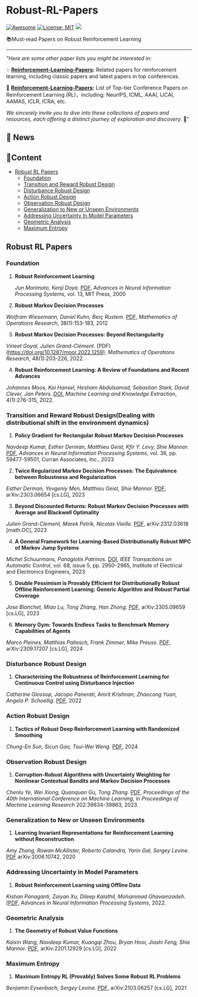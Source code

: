 # Robust-RL-Papers


[![Awesome](https://awesome.re/badge.svg)](https://github.com/ClementineY/Robust-RL-Papers) 
[![License: MIT](https://img.shields.io/badge/License-MIT-green.svg)](https://opensource.org/licenses/MIT)
![](https://img.shields.io/github/last-commit/ClementineY/Robust-RL-Papers?color=green) 

📚Must-read Papers on Robust Reinforcement Learning

---

*"Here are some other paper lists you might be interested in:*

💡 **[Reinforcement-Learning-Papers](https://github.com/yingchengyang/Reinforcement-Learning-Papers):** Related papers for reinforcement learning, including classic papers and latest papers in top conferences.

🔬 **[Reinforcement-Learning-Papers](https://github.com/zjunlp/KnowledgeEditingPapers):**  List of Top-tier Conference Papers on Reinforcement Learning (RL)，including: NeurIPS, ICML, AAAI, IJCAI, AAMAS, ICLR, ICRA, etc. 

*We sincerely invite you to dive into these collections of papers and resources, each offering a distinct journey of exploration and discovery.*  :partying_face:”

## 🔔 News

## 📜Content

- [Robust RL Papers](#robust-rl-papers)
  - [Foundation](#foundation)
  - [Transition and Reward Robust Design](#transition-and-reward-robust-design)
  - [Disturbance Robust Design](#disturbance-robust-design)
  - [Action Robust Design](#action-robust-design)
  - [Observation Robust Design](#observation-robust-design)
  - [Generalization to New or Unseen Environments](generalization-to-new-or-unseen-environments)
  - [Addressing Uncertainty In Model Parameters](#addressing-uncertainty-in-model-parameters)
  - [Geometric Analysis](#geometric-analysis)
  - [Maximum Entropy](#maximum-entropy)



## Robust RL Papers

### Foundation

1. **Robust Reinforcement Learning**

   *Jun Morimoto, Kenji Doya.* [PDF](https://proceedings.neurips.cc/paper_files/paper/2000/file/e8dfff4676a47048d6f0c4ef899593dd-Paper.pdf), *Advances in Neural Information Processing Systems*, vol. 13, MIT Press, 2000

2. **Robust Markov Decision Processes**

  *Wolfram Wiesemann, Daniel Kuhn, Berç Rustem.* [PDF](https://doi.org/10.1287/moor.1120.0566), *Mathematics of Operations Research*, 38(1):153-183, 2012

3. **Robust Markov Decision Processes: Beyond Rectangularity**
   
  *Vineet Goyal, Julien Grand-Clément.* [PDF}(https://doi.org/10.1287/moor.2022.1259), *Mathematics of Operations Research*, 48(1):203-226, 2022.

4. **Robust Reinforcement Learning: A Review of Foundations and Recent Advances**

  *Johannes Moos, Kai Hansel, Hesham Abdulsamad, Sebastian Stark, David Clever, Jan Peters.* [DOI](https://doi.org/10.3390/make4010013), *Machine Learning and Knowledge Extraction*, 4(1):276-315, 2022. 



### Transition and Reward Robust Design(Dealing with distributional shift in the environment dynamics)

1. **Policy Gradient for Rectangular Robust Markov Decision Processes**

  *Navdeep Kumar, Esther Derman, Matthieu Geist, Kfir Y. Levy, Shie Mannor.* [PDF](https://proceedings.neurips.cc/paper_files/paper/2023/file/ba8aee784ffe0813890288b334444eda-Paper-Conference.pdf), *Advances in Neural Information Processing Systems*, vol. 36, pp. 59477-59501, Curran Associates, Inc., 2023

2. **Twice Regularized Markov Decision Processes: The Equivalence between Robustness and Regularization**

  *Esther Derman, Yevgeniy Men, Matthieu Geist, Shie Mannor.* [PDF](https://arxiv.org/abs/2303.06654), arXiv:2303.06654 [cs.LG], 2023

3. **Beyond Discounted Returns: Robust Markov Decision Processes with Average and Blackwell Optimality**

  *Julien Grand-Clement, Marek Petrik, Nicolas Vieille.* [PDF](https://arxiv.org/pdf/2312.03618.pdf), arXiv:2312.03618 [math.OC], 2023

4. **A General Framework for Learning-Based Distributionally Robust MPC of Markov Jump Systems**

  *Michel Schuurmans, Panagiotis Patrinos.* [DOI](https://doi.org/10.1109/TAC.2023.3237999), *IEEE Transactions on Automatic Control*, vol. 68, issue 5, pp. 2950–2965, Institute of Electrical and Electronics Engineers, 2023

5. **Double Pessimism is Provably Efficient for Distributionally Robust Offline Reinforcement Learning: Generic Algorithm and Robust Partial Coverage**

  *Jose Blanchet, Miao Lu, Tong Zhang, Han Zhong.* [PDF](https://arxiv.org/abs/2305.09659), arXiv:2305.09659 [cs.LG], 2023

6. **Memory Gym: Towards Endless Tasks to Benchmark Memory Capabilities of Agents**

  *Marco Pleines, Matthias Pallasch, Frank Zimmer, Mike Preuss.* [PDF](https://arxiv.org/abs/2309.17207), arXiv:2309.17207 [cs.LG], 2024


### Disturbance Robust Design

1. **Characterising the Robustness of Reinforcement Learning for Continuous Control using Disturbance Injection**

  *Catherine Glossop, Jacopo Panerati, Amrit Krishnan, Zhaocong Yuan, Angela P. Schoellig.* [PDF](https://openreview.net/pdf?id=IgXOXUVObLB), 2022


### Action Robust Design

1. **Tactics of Robust Deep Reinforcement Learning with Randomized Smoothing**

  *Chung-En Sun, Sicun Gao, Tsui-Wei Weng.* [PDF](https://openreview.net/pdf?id=sRop0N5NYV), 2024


### Observation Robust Design

1. **Corruption-Robust Algorithms with Uncertainty Weighting for Nonlinear Contextual Bandits and Markov Decision Processes**

  *Chenlu Ye, Wei Xiong, Quanquan Gu, Tong Zhang.* [PDF](https://proceedings.mlr.press/v202/ye23d/ye23d.pdf), *Proceedings of the 40th International Conference on Machine Learning*, in *Proceedings of Machine Learning Research* 202:39834-39863, 2023.


### Generalization to New or Unseen Environments

1. **Learning Invariant Representations for Reinforcement Learning without Reconstruction**

  *Amy Zhang, Rowan McAllister, Roberto Calandra, Yarin Gal, Sergey Levine.* [PDF](https://arxiv.org/pdf/2006.10742.pdf) arXiv:2006.10742, 2020


### Addressing Uncertainty in Model Parameters

1. **Robust Reinforcement Learning using Offline Data**

  *Kishan Panaganti, Zaiyan Xu, Dileep Kalathil, Mohammad Ghavamzadeh.* [[PDF](https://openreview.net/forum?id=AK6S9MZwM0), *Advances in Neural Information Processing Systems*, 2022.


### Geometric Analysis

1. **The Geometry of Robust Value Functions**

  *Kaixin Wang, Navdeep Kumar, Kuangqi Zhou, Bryan Hooi, Jiashi Feng, Shie Mannor.* [PDF](https://arxiv.org/pdf/2201.12929.pdf), arXiv:2201.12929  [cs.LG], 2022


### Maximum Entropy 

1. **Maximum Entropy RL (Provably) Solves Some Robust RL Problems**

  *Benjamin Eysenbach, Sergey Levine.* [PDF](https://arxiv.org/pdf/2103.06257.pdf), arXiv:2103.06257 [cs.LG], 2021


